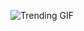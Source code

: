 
<!-- GIF_SECTION -->
![Trending GIF](https://media4.giphy.com/media/v1.Y2lkPThiYjIxNzcydDd2ajNiNHR4aGt0cjYweDU1dDR5NzJ2bGEzY3Q4MzRncHY1Z2dxbCZlcD12MV9naWZzX3NlYXJjaCZjdD1n/qgQUggAC3Pfv687qPC/giphy.gif)
<!-- END_GIF_SECTION -->
